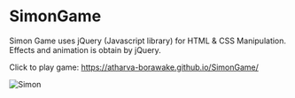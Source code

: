 # SimonGame
Simon Game uses jQuery (Javascript library) for HTML & CSS Manipulation.
Effects and animation is obtain by jQuery.

Click to play game: https://atharva-borawake.github.io/SimonGame/

![Simon](https://user-images.githubusercontent.com/63450594/130659887-cc965055-ccbe-49ea-aac6-1cadbe4915f4.png)

